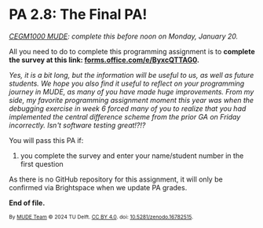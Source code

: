 # PA 2.8: The Final PA!

_[CEGM1000 MUDE](http://mude.citg.tudelft.nl/): complete this before noon on Monday, January 20._

All you need to do to complete this programming assignment is to **complete the survey at this link: [forms.office.com/e/ByxcQTTAG0](https://forms.office.com/e/ByxcQTTAG0).**

_Yes, it is a bit long, but the information will be useful to us, as well as future students. We hope you also find it useful to reflect on your programming journey in MUDE, as many of you have made huge improvements. From my side, my favorite programming assignment moment this year was when the debugging exercise in week 6 forced many of you to realize that you had implemented the central difference scheme from the prior GA on Friday incorrectly. Isn't software testing great!?!?_

You will pass this PA if:
1. you complete the survey and enter your name/student number in the first question

As there is no GitHub repository for this assignment, it will only be confirmed via Brightspace when we update PA grades.

**End of file.**

<span style="font-size: 75%">
By <a rel="MUDE" href="http://mude.citg.tudelft.nl/">MUDE Team</a> &copy; 2024 TU Delft. <a rel="license" href="http://creativecommons.org/licenses/by/4.0/">CC BY 4.0</a>. doi: <a rel="Zenodo DOI" href="https://doi.org/10.5281/zenodo.16782515">10.5281/zenodo.16782515</a>.

